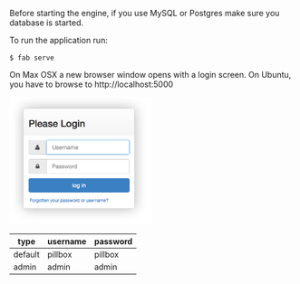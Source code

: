 Before starting the engine, if you use MySQL or Postgres make sure you database is started.

To run the application run:

    $ fab serve

On Max OSX a new browser window opens with a login screen. On Ubuntu, you have to browse to http://localhost:5000

![login](../img/login.png)

type | username | password
------------ | ------------- | ------------
default | pillbox | pillbox
admin | admin | admin
